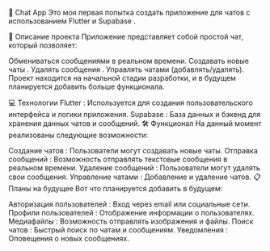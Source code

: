 🚀 Chat App
Это моя первая попытка создать приложение для чатов с использованием Flutter и Supabase .

📌 Описание проекта
Приложение представляет собой простой чат, который позволяет:

Обмениваться сообщениями в реальном времени.
Создавать новые чаты .
Удалять сообщения .
Управлять чатами (добавлять/удалять).
Проект находится на начальной стадии разработки, и в будущем планируется добавить больше функционала.

💻 Технологии
Flutter : Используется для создания пользовательского интерфейса и логики приложения.
Supabase : База данных и бэкенд для хранения данных чатов и сообщений.
🛠️ Функционал
На данный момент реализованы следующие возможности:

Создание чатов : Пользователи могут создавать новые чаты.
Отправка сообщений : Возможность отправлять текстовые сообщения в реальном времени.
Удаление сообщений : Пользователи могут удалять свои сообщения.
Управление чатами : Добавление и удаление чатов.
📋 Планы на будущее
Вот что планируется добавить в будущем:

Авторизация пользователей : Вход через email или социальные сети.
Профили пользователей : Отображение информации о пользователях.
Медиафайлы : Возможность отправлять изображения и файлы.
Поиск чатов : Быстрый поиск по чатам и сообщениям.
Уведомления : Оповещения о новых сообщениях.
